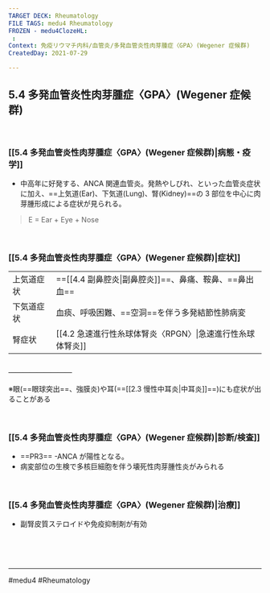 ```yaml
---
TARGET DECK: Rheumatology
FILE TAGS: medu4 Rheumatology
FROZEN - medu4ClozeHL:
 : 
Context: 免疫リウマチ内科/血管炎/多発血管炎性肉芽腫症〈GPA〉(Wegener 症候群)
CreatedDay: 2021-07-29

---
```


## 5.4 多発血管炎性肉芽腫症〈GPA〉(Wegener 症候群)

<br>

### [[5.4 多発血管炎性肉芽腫症〈GPA〉(Wegener 症候群)|病態・疫学]]
* 中高年に好発する、ANCA 関連血管炎。発熱やしびれ、といった血管炎症状に加え、==上気道(Ear)、下気道(Lung)、腎(Kidney)==の 3 部位を中心に肉芽腫形成による症状が見られる。
>E = Ear + Eye + Nose
<!--ID: 1627801028049-->


<br>

### [[5.4 多発血管炎性肉芽腫症〈GPA〉(Wegener 症候群)|症状]]
|            |                                                            |
| ---------- | ---------------------------------------------------------- |
| 上気道症状 | ==[[4.4 副鼻腔炎\|副鼻腔炎]]==、鼻痛、鞍鼻、==鼻出血==     |
| 下気道症状 | 血痰、呼吸困難、==空洞==を伴う多発結節性肺病変             |
| 腎症状     | [[4.2 急速進行性糸球体腎炎〈RPGN〉\|急速進行性糸球体腎炎]] |
#### ＿＿＿＿＿＿＿＿＿
※眼(==眼球突出==、強膜炎)や耳(==[[2.3 慢性中耳炎\|中耳炎]]==)にも症状が出ることがある
<!--ID: 1627801028055-->


<br>

### [[5.4 多発血管炎性肉芽腫症〈GPA〉(Wegener 症候群)|診断/検査]]
* ==PR3== -ANCA が陽性となる。
* 病変部位の生検で多核巨細胞を伴う壊死性肉芽腫性炎がみられる
<!--ID: 1627801028061-->


<br>

### [[5.4 多発血管炎性肉芽腫症〈GPA〉(Wegener 症候群)|治療]]
* 副腎皮質ステロイドや免疫抑制剤が有効


<br><br><br>

---
#medu4 #Rheumatology 
